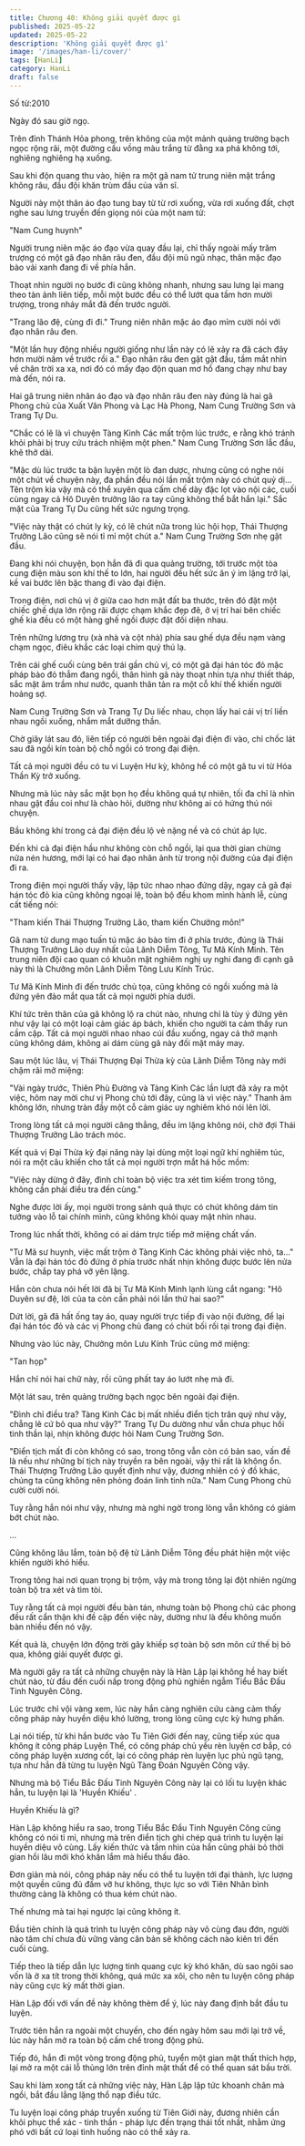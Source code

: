 ```yaml
---
title: Chương 40: Không giải quyết được gì
published: 2025-05-22
updated: 2025-05-22
description: 'Không giải quyết được gì'
image: '/images/han-li/cover/'
tags: [HanLi]
category: HanLi
draft: false
---
```


Số từ:2010  










Ngày đó sau giờ ngọ.

Trên đỉnh Thánh Hỏa phong, trên không của một mảnh quảng trường bạch ngọc rộng rãi, một đường cầu vồng màu trắng từ đằng xa phá không tới, nghiêng nghiêng hạ xuống.

Sau khi độn quang thu vào, hiện ra một gã nam tử trung niên mặt trắng không râu, đầu đội khăn trùm đầu của văn sĩ.

Người này một thân áo đạo tung bay từ từ rơi xuống, vừa rơi xuống đất, chợt nghe sau lưng truyền đến giọng nói của một nam tử:

"Nam Cung huynh"

Người trung niên mặc áo đạo vừa quay đầu lại, chỉ thấy ngoài mấy trăm trượng có một gã đạo nhân râu đen, đầu đội mũ ngũ nhạc, thân mặc đạo bào vải xanh đang đi về phía hắn.

Thoạt nhìn người nọ bước đi cũng không nhanh, nhưng sau lưng lại mang theo tàn ảnh liên tiếp, mỗi một bước đều có thể lướt qua tầm hơn mười trượng, trong nháy mắt đã đến trước người.

"Trang lão đệ, cùng đi đi." Trung niên nhân mặc áo đạo mỉm cười nói với đạo nhân râu đen.

"Một lần huy động nhiều người giống như lần này có lẽ xảy ra đã cách đây hơn mười năm về trước rồi a." Đạo nhân râu đen gật gật đầu, tầm mắt nhìn về chân trời xa xa, nơi đó có mấy đạo độn quan mơ hồ đang chạy như bay mà đến, nói ra.

Hai gã trung niên nhân áo đạo và đạo nhân râu đen này đúng là hai gã Phong chủ của Xuất Vân Phong và Lạc Hà Phong, Nam Cung Trường Sơn và Trang Tự Du.

"Chắc có lẽ là vì chuyện Tàng Kinh Các mất trộm lúc trước, e rằng khó tránh khỏi phải bị truy cứu trách nhiệm một phen." Nam Cung Trường Sơn lắc đầu, khẽ thở dài.

"Mặc dù lúc trước ta bận luyện một lò đan dược, nhưng cũng có nghe nói một chút về chuyện này, đa phần đều nói lần mất trộm này có chút quỷ dị... Tên trộm kia vậy mà có thể xuyên qua cấm chế dày đặc lọt vào nội các, cuối cùng ngay cả Hô Duyên trưởng lão ra tay cũng không thể bắt hắn lại." Sắc mặt của Trang Tự Du cũng hết sức ngưng trọng.

"Việc này thật có chút ly kỳ, có lẽ chút nữa trong lúc hội họp, Thái Thượng Trưởng Lão cũng sẽ nói tỉ mỉ một chút a." Nam Cung Trường Sơn nhẹ gật đầu.

Đang khi nói chuyện, bọn hắn đã đi qua quảng trường, tới trước một tòa cung điện màu son khí thế to lớn, hai người đều hết sức ăn ý im lặng trở lại, kề vai bước lên bậc thang đi vào đại điện.

Trong điện, nơi chủ vị ở giữa cao hơn mặt đất ba thước, trên đó đặt một chiếc ghế dựa lớn rộng rãi được chạm khắc đẹp đẽ, ở vị trí hai bên chiếc ghế kia đều có một hàng ghế ngồi được đặt đối diện nhau.

Trên những lương trụ (xà nhà và cột nhà) phía sau ghế dựa đều nạm vàng chạm ngọc, điêu khắc các loại chim quý thú lạ.

Trên cái ghế cuối cùng bên trái gần chủ vị, có một gã đại hán tóc đỏ mặc pháp bào đỏ thẫm đang ngồi, thân hình gã này thoạt nhìn tựa như thiết tháp, sắc mặt âm trầm như nước, quanh thân tản ra một cỗ khí thế khiến người hoảng sợ.

Nam Cung Trường Sơn và Trang Tự Du liếc nhau, chọn lấy hai cái vị trí liền nhau ngồi xuống, nhắm mắt dưỡng thần.

Chờ giây lát sau đó, liên tiếp có người bên ngoài đại điện đi vào, chỉ chốc lát sau đã ngồi kín toàn bộ chỗ ngồi có trong đại điện.

Tất cả mọi người đều có tu vi Luyện Hư kỳ, không hề có một gã tu vi từ Hóa Thần Kỳ trở xuống.

Nhưng mà lúc này sắc mặt bọn họ đều không quá tự nhiên, tối đa chỉ là nhìn nhau gật đầu coi như là chào hỏi, dường như không ai có hứng thú nói chuyện.

Bầu không khí trong cả đại điện đều lộ vẻ nặng nề và có chút áp lực.

Đến khi cả đại điện hầu như không còn chỗ ngồi, lại qua thời gian chừng nửa nén hương, mới lại có hai đạo nhân ảnh từ trong nội đường của đại điện đi ra.

Trong điện mọi người thấy vậy, lập tức nhao nhao đứng dậy, ngay cả gã đại hán tóc đỏ kia cũng không ngoại lệ, toàn bộ đều khom mình hành lễ, cùng cất tiếng nói:

"Tham kiến Thái Thượng Trưởng Lão, tham kiến Chưởng môn!"

Gã nam tử dung mạo tuấn tú mặc áo bào tím đi ở phía trước, đúng là Thái Thượng Trưởng Lão duy nhất của Lãnh Diễm Tông, Tư Mã Kính Minh. Tên trung niên đội cao quan có khuôn mặt nghiêm nghị uy nghi đang đi cạnh gã này thì là Chưởng môn Lãnh Diễm Tông Lưu Kính Trúc.

Tư Mã Kính Minh đi đến trước chủ tọa, cũng không có ngồi xuống mà là đứng yên đảo mắt qua tất cả mọi người phía dưới.

Khí tức trên thân của gã không lộ ra chút nào, nhưng chỉ là tùy ý đứng yên như vậy lại có một loại cảm giác áp bách, khiến cho người ta cảm thấy run cầm cập. Tất cả mọi người nhao nhao cúi đầu xuống, ngay cả thở mạnh cũng không dám, không ai dám cùng gã này đối mặt mảy may.

Sau một lúc lâu, vị Thái Thượng Đại Thừa kỳ của Lãnh Diễm Tông này mới chậm rãi mở miệng:

"Vài ngày trước, Thiên Phù Đường và Tàng Kinh Các lần lượt đã xảy ra một việc, hôm nay mời chư vị Phong chủ tới đây, cũng là vì việc này." Thanh âm không lớn, nhưng tràn đầy một cỗ cảm giác uy nghiêm khó nói lên lời.

Trong lòng tất cả mọi người căng thẳng, đều im lặng không nói, chờ đợi Thái Thượng Trưởng Lão trách móc.

Kết quả vị Đại Thừa kỳ đại năng này lại dùng một loại ngữ khí nghiêm túc, nói ra một câu khiến cho tất cả mọi người trợn mắt há hốc mồm:

"Việc này dừng ở đây, đình chỉ toàn bộ việc tra xét tìm kiếm trong tông, không cần phải điều tra đến cùng."

Nghe được lời ấy, mọi người trong sảnh quả thực có chút không dám tin tưởng vào lỗ tai chính mình, cũng không khỏi quay mặt nhìn nhau.</p>

Trong lúc nhất thời, không có ai dám trực tiếp mở miệng chất vấn.

"Tư Mã sư huynh, việc mất trộm ở Tàng Kinh Các không phải việc nhỏ, ta..." Vẫn là đại hán tóc đỏ đứng ở phía trước nhất nhịn không được bước lên nửa bước, chắp tay phá vỡ yên lặng.

Hắn còn chưa nói hết lời đã bị Tư Mã Kính Minh lạnh lùng cắt ngang: "Hô Duyên sư đệ, lời của ta còn cần phải nói lần thứ hai sao?"

Dứt lời, gã đã hất ống tay áo, quay người trực tiếp đi vào nội đường, để lại đại hán tóc đỏ và các vị Phong chủ đang có chút bối rối tại trong đại điện.

Nhưng vào lúc này, Chưởng môn Lưu Kính Trúc cũng mở miệng:

"Tan họp"

Hắn chỉ nói hai chữ này, rồi cũng phất tay áo lướt nhẹ mà đi.

Một lát sau, trên quảng trường bạch ngọc bên ngoài đại điện.

"Đình chỉ điều tra? Tàng Kinh Các bị mất nhiều điển tịch trân quý như vậy, chẳng lẽ cứ bỏ qua như vậy?" Trang Tự Du dường như vẫn chưa phục hồi tinh thần lại, nhịn không được hỏi Nam Cung Trường Sơn.

"Điển tịch mất đi còn không có sao, trong tông vẫn còn có bản sao, vấn đề là nếu như những bí tịch này truyền ra bên ngoài, vậy thì rất là không ổn. Thái Thượng Trưởng Lão quyết định như vậy, đương nhiên có ý đồ khác, chúng ta cũng không nên phỏng đoán linh tinh nữa." Nam Cung Phong chủ cười cười nói.

Tuy rằng hắn nói như vậy, nhưng mà nghi ngờ trong lòng vẫn không có giảm bớt chút nào.

...

Cũng không lâu lắm, toàn bộ đệ tử Lãnh Diễm Tông đều phát hiện một việc khiến người khó hiểu.

Trong tông hai nơi quan trọng bị trộm, vậy mà trong tông lại đột nhiên ngừng toàn bộ tra xét và tìm tòi.

Tuy rằng tất cả mọi người đều bàn tán, nhưng toàn bộ Phong chủ các phong đều rất cẩn thận khi đề cập đến việc này, dường như là đều không muốn bàn nhiều đến nó vậy.

Kết quả là, chuyện lớn động trời gây khiếp sợ toàn bộ sơn môn cứ thế bị bỏ qua, không giải quyết được gì.

Mà người gây ra tất cả những chuyện này là Hàn Lập lại không hề hay biết chút nào, từ đầu đến cuối nấp trong động phủ nghiền ngẫm Tiểu Bắc Đấu Tinh Nguyên Công.

Lúc trước chỉ vội vàng xem, lúc này hắn càng nghiên cứu càng cảm thấy công pháp này huyền diệu khó lường, trong lòng cũng cực kỳ hưng phấn.

Lại nói tiếp, từ khi hắn bước vào Tu Tiên Giới đến nay, cũng tiếp xúc qua không ít công pháp Luyện Thể, có công pháp chủ yếu rèn luyện cơ bắp, có công pháp luyện xương cốt, lại có công pháp rèn luyện lục phủ ngũ tạng, tựa như hắn đã từng tu luyện Ngũ Tàng Đoán Nguyên Công vậy.

Nhưng mà bộ Tiểu Bắc Đấu Tinh Nguyên Công này lại có lối tu luyện khác hẳn, tu luyện lại là 'Huyền Khiếu' .

Huyền Khiếu là gì?

Hàn Lập không hiểu ra sao, trong Tiểu Bắc Đẩu Tinh Nguyên Công cũng không có nói tỉ mỉ, nhưng mà trên điển tịch ghi chép quá trình tu luyện lại huyền diệu vô cùng. Lấy kiến thức và tầm nhìn của hắn cũng phải bỏ thời gian hồi lâu mới khó khăn lắm mà hiểu thấu đáo.

Đơn giản mà nói, công pháp này nếu có thể tu luyện tới đại thành, lực lượng một quyền cũng đủ đấm vỡ hư không, thực lực so với Tiên Nhân bình thường càng là không có thua kém chút nào.

Thế nhưng mà tai hại ngược lại cũng không ít.

Đầu tiên chính là quá trình tu luyện công pháp này vô cùng đau đớn, người nào tâm chí chưa đủ vững vàng căn bản sẽ không cách nào kiên trì đến cuối cùng.

Tiếp theo là tiếp dẫn lực lượng tinh quang cực kỳ khó khăn, dù sao ngôi sao vốn là ở xa tít trong thời không, quá mức xa xôi, cho nên tu luyện công pháp này cũng cực kỳ mất thời gian.

Hàn Lập đối với vấn đề này không thèm để ý, lúc này đang định bắt đầu tu luyện.

Trước tiên hắn ra ngoài một chuyến, cho đến ngày hôm sau mới lại trở về, lúc này hắn mở ra toàn bộ cấm chế trong động phủ.

Tiếp đó, hắn đi một vòng trong động phủ, tuyển một gian mật thất thích hợp, lại mở ra một cái lỗ thủng lớn trên đỉnh mật thất để có thể quan sát bầu trời.

Sau khi làm xong tất cả những việc này, Hàn Lập lập tức khoanh chân mà ngồi, bắt đầu lẳng lặng thổ nạp điều tức.

Tu luyện loại công pháp truyền xuống từ Tiên Giới này, đương nhiên cần khôi phục thể xác - tinh thần - pháp lực đến trạng thái tốt nhất, nhằm ứng phó với bất cứ loại tình huống nào có thể xảy ra.
